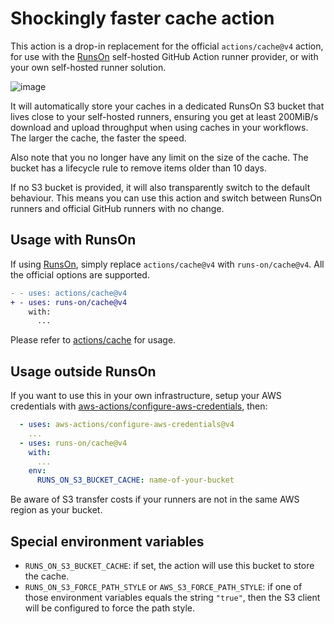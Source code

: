 # Shockingly faster cache action

This action is a drop-in replacement for the official `actions/cache@v4` action, for use with the [RunsOn](https://runs-on.com) self-hosted GitHub Action runner provider, or with your own self-hosted runner solution.

![image](https://github.com/runs-on/cache/assets/6114/e61c5b6f-aa86-48be-9e1b-baac6dce9b84)

It will automatically store your caches in a dedicated RunsOn S3 bucket that lives close to your self-hosted runners, ensuring you get at least 200MiB/s download and upload throughput when using caches in your workflows. The larger the cache, the faster the speed.

Also note that you no longer have any limit on the size of the cache. The bucket has a lifecycle rule to remove items older than 10 days.

If no S3 bucket is provided, it will also transparently switch to the default behaviour. This means you can use this action and switch between RunsOn runners and official GitHub runners with no change.

## Usage with RunsOn

If using [RunsOn](https://runs-on.com), simply replace `actions/cache@v4` with `runs-on/cache@v4`. All the official options are supported.

```diff
- - uses: actions/cache@v4
+ - uses: runs-on/cache@v4
    with:
      ...
```

Please refer to [actions/cache](https://github.com/actions/cache) for usage.

## Usage outside RunsOn

If you want to use this in your own infrastructure, setup your AWS credentials with [aws-actions/configure-aws-credentials](https://github.com/aws-actions/configure-aws-credentials), then:

```yaml
  - uses: aws-actions/configure-aws-credentials@v4
    ...
  - uses: runs-on/cache@v4
    with:
      ...
    env:
      RUNS_ON_S3_BUCKET_CACHE: name-of-your-bucket
```

Be aware of S3 transfer costs if your runners are not in the same AWS region as your bucket.

## Special environment variables

* `RUNS_ON_S3_BUCKET_CACHE`: if set, the action will use this bucket to store the cache.
* `RUNS_ON_S3_FORCE_PATH_STYLE` or `AWS_S3_FORCE_PATH_STYLE`: if one of those environment variables equals the string `"true"`, then the S3 client will be configured to force the path style.

